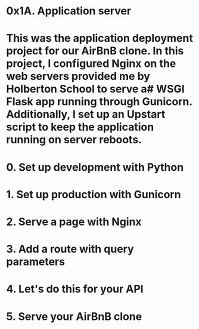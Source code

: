 # 0x1A. Application server
# This was the application deployment project for our AirBnB clone. In this project, I configured Nginx on the web servers provided me by Holberton School to serve a# WSGI Flask app running through Gunicorn. Additionally, I set up an Upstart script to keep the application running on server reboots.
# 0. Set up development with Python
# 1. Set up production with Gunicorn
# 2. Serve a page with Nginx
# 3. Add a route with query parameters
# 4. Let's do this for your API
# 5. Serve your AirBnB clone
